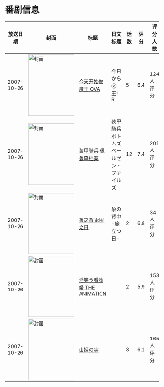 # 番剧信息

|放送日期|封面|标题|日文标题|话数|评分|评分人数|
|---|---|---|---|---|---|---|
|2007-10-26|<img src="//lain.bgm.tv/pic/cover/c/55/e7/14871_eZ5e5.jpg" alt="封面" style="width:150px;height:200px;object-fit:cover;">|[今天开始做魔王 OVA](https://bangumi.tv/subject/14871)|今日から㋮王! R|5|6.4|124人评分|
|2007-10-26|<img src="//lain.bgm.tv/pic/cover/c/46/7f/30222_g3d47.jpg" alt="封面" style="width:150px;height:200px;object-fit:cover;">|[装甲骑兵 佩鲁森档案](https://bangumi.tv/subject/30222)|装甲騎兵ボトムズ ペールゼン・ファイルズ|12|7.4|201人评分|
|2007-10-26|<img src="//lain.bgm.tv/pic/cover/c/7b/1b/47052_O9Om1.jpg" alt="封面" style="width:150px;height:200px;object-fit:cover;">|[象之背 起程之日](https://bangumi.tv/subject/47052)|象の背中 -旅立つ日-|2|6.8|34人评分|
|2007-10-26|<img src="/img/no_icon_subject.png" alt="封面" style="width:150px;height:200px;object-fit:cover;">|[淫笑う看護婦 THE ANIMATION](https://bangumi.tv/subject/62485)||2|5.9|153人评分|
|2007-10-26|<img src="/img/no_icon_subject.png" alt="封面" style="width:150px;height:200px;object-fit:cover;">|[山姫の実](https://bangumi.tv/subject/63038)||3|6.1|165人评分|
